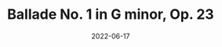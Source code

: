---
title: Ballade No. 1 in G minor, Op. 23
composers: chopin-frederic
date: 2022-06-17
medialink: https://www.youtube.com/embed/uYOjQRqI_-M?start=1280&end=1879
---